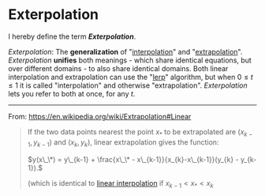 # Exterpolation


I hereby define the term **_Exterpolation_**.

_Exterpolation_: The **generalization** of "[interpolation](https://en.wikipedia.org/wiki/Linear_interpolation)" and "[extrapolation](https://en.wikipedia.org/wiki/Extrapolation)". _Exterpolation_ **unifies** both meanings - which share identical equations, but over different domains - to also share identical domains. Both linear interpolation and extrapolation can use the "[lerp](https://en.wikipedia.org/wiki/Linear_interpolation#Programming_language_support)" algorithm, but when $0 \le t \le 1$ it is called "interpolation" and otherwise "extrapolation". _Exterpolation_ lets you refer to both at once, for any $t$.

---

From: https://en.wikipedia.org/wiki/Extrapolation#Linear

> If the two data points nearest the point $x_*$ to be extrapolated are $(x_{k-1},y_{k-1})$ and $(x_k, y_k)$, linear extrapolation gives the function:
>
> $y(x\_\*) = y\_{k-1} + \frac{x\_\* - x\_{k-1}}{x_{k}-x\_{k-1}}(y_{k} - y_{k-1}).$
>
> (which is identical to [linear interpolation](https://en.wikipedia.org/wiki/Linear_interpolation) if $x_{k-1} < x_* < x_k$

